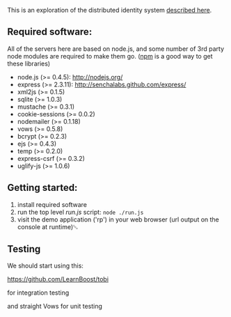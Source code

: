 This is an exploration of the distributed identity system
[described here](https://wiki.mozilla.org/Labs/Identity/VerifiedEmailProtocol).

## Required software:

All of the servers here are based on node.js, and some number of 3rd party node modules are required to make them go.  ([npm](http://npmjs.org/) is a good way to get these libraries)

* node.js (>= 0.4.5): http://nodejs.org/
* express (>= 2.3.11): http://senchalabs.github.com/express/
* xml2js (>= 0.1.5)
* sqlite (>= 1.0.3)
* mustache (>= 0.3.1)
* cookie-sessions (>= 0.0.2)
* nodemailer (>= 0.1.18)
* vows (>= 0.5.8)
* bcrypt (>= 0.2.3)
* ejs (>= 0.4.3)
* temp (>= 0.2.0)
* express-csrf (>= 0.3.2)
* uglify-js (>= 1.0.6)

## Getting started:

1. install required software
2. run the top level *run.js* script: `node ./run.js`
3. visit the demo application ('rp') in your web browser (url output on the console at runtime)␁

## Testing

We should start using this:

  https://github.com/LearnBoost/tobi

for integration testing

and straight Vows for unit testing
